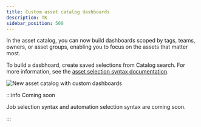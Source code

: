 ```yaml
---
title: Custom asset catalog dashboards
description: TK
sidebar_position: 500
---
```


In the asset catalog, you can now build dashboards scoped by tags, teams, owners, or asset groups, enabling you to focus on the assets that matter most.

To build a dasbhoard, create saved selections from Catalog search. For more information, see the [asset selection syntax documentation](/guides/build/assets/asset-selection-syntax).

![New asset catalog with custom dashboards](/images/guides/labs/observability-update/new-catalog-dashboards.png)

:::info Coming soon

Job selection syntax and automation selection syntax are coming soon.

:::
